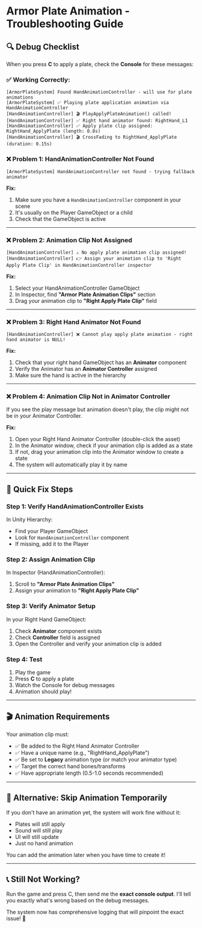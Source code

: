 # Armor Plate Animation - Troubleshooting Guide

## 🔍 Debug Checklist

When you press **C** to apply a plate, check the **Console** for these messages:

### ✅ **Working Correctly:**
```
[ArmorPlateSystem] Found HandAnimationController - will use for plate animations
[ArmorPlateSystem] ✅ Playing plate application animation via HandAnimationController
[HandAnimationController] 🎬 PlayApplyPlateAnimation() called!
[HandAnimationController] ✅ Right hand animator found: RightHand_L1
[HandAnimationController] ✅ Apply plate clip assigned: RightHand_ApplyPlate (length: 0.8s)
[HandAnimationController] 🎬 CrossFading to RightHand_ApplyPlate (duration: 0.15s)
```

### ❌ **Problem 1: HandAnimationController Not Found**
```
[ArmorPlateSystem] HandAnimationController not found - trying fallback animator
```

**Fix:**
1. Make sure you have a `HandAnimationController` component in your scene
2. It's usually on the Player GameObject or a child
3. Check that the GameObject is active

---

### ❌ **Problem 2: Animation Clip Not Assigned**
```
[HandAnimationController] ⚠️ No apply plate animation clip assigned!
[HandAnimationController] 👉 Assign your animation clip to 'Right Apply Plate Clip' in HandAnimationController inspector
```

**Fix:**
1. Select your HandAnimationController GameObject
2. In Inspector, find **"Armor Plate Animation Clips"** section
3. Drag your animation clip to **"Right Apply Plate Clip"** field

---

### ❌ **Problem 3: Right Hand Animator Not Found**
```
[HandAnimationController] ❌ Cannot play apply plate animation - right hand animator is NULL!
```

**Fix:**
1. Check that your right hand GameObject has an **Animator** component
2. Verify the Animator has an **Animator Controller** assigned
3. Make sure the hand is active in the hierarchy

---

### ❌ **Problem 4: Animation Clip Not in Animator Controller**
If you see the play message but animation doesn't play, the clip might not be in your Animator Controller.

**Fix:**
1. Open your Right Hand Animator Controller (double-click the asset)
2. In the Animator window, check if your animation clip is added as a state
3. If not, drag your animation clip into the Animator window to create a state
4. The system will automatically play it by name

---

## 🎯 Quick Fix Steps

### **Step 1: Verify HandAnimationController Exists**
In Unity Hierarchy:
- Find your Player GameObject
- Look for `HandAnimationController` component
- If missing, add it to the Player

### **Step 2: Assign Animation Clip**
In Inspector (HandAnimationController):
1. Scroll to **"Armor Plate Animation Clips"**
2. Assign your animation to **"Right Apply Plate Clip"**

### **Step 3: Verify Animator Setup**
In your Right Hand GameObject:
1. Check **Animator** component exists
2. Check **Controller** field is assigned
3. Open the Controller and verify your animation clip is added

### **Step 4: Test**
1. Play the game
2. Press **C** to apply a plate
3. Watch the Console for debug messages
4. Animation should play!

---

## 🎬 Animation Requirements

Your animation clip must:
- ✅ Be added to the Right Hand Animator Controller
- ✅ Have a unique name (e.g., "RightHand_ApplyPlate")
- ✅ Be set to **Legacy** animation type (or match your animator type)
- ✅ Target the correct hand bones/transforms
- ✅ Have appropriate length (0.5-1.0 seconds recommended)

---

## 🔧 Alternative: Skip Animation Temporarily

If you don't have an animation yet, the system will work fine without it:
- Plates will still apply
- Sound will still play
- UI will still update
- Just no hand animation

You can add the animation later when you have time to create it!

---

## 📞 Still Not Working?

Run the game and press C, then send me the **exact console output**. I'll tell you exactly what's wrong based on the debug messages.

The system now has comprehensive logging that will pinpoint the exact issue! 🎯
